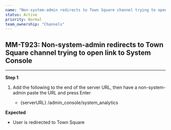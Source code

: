 ```yaml
---
name: "Non-system-admin redirects to Town Square channel trying to open link to System Console"
status: Active
priority: Normal
team_ownership: "Channels"
---
```


## MM-T923: Non-system-admin redirects to Town Square channel trying to open link to System Console

---

**Step 1**

1. Add the following to the end of the server URL, then have a non-system-admin paste the URL and press Enter

   - {serverURL} /admin\_console/system\_analytics

**Expected**

- User is redirected to Town Square

